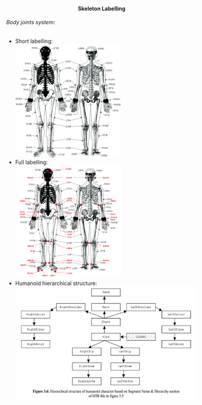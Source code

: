 <html>
<head>
<h4 align="center">Skeleton Labelling</h4>
</head>

<body>

<h6>Body joints system:</h6>
<ul>
  <li>Short labelling:
	<div><img src="skeleton short labelling.png" height="300"/></div>
  </li>
  
  <li>Full labelling:
	<div><img src="skeleton full labelling.png" height="300"/></div>
  </li>
  
  <li>Humanoid hierarchical structure:
	<div><img src="humanoid labels.png" height="300"/></div>
  </li>
</ul>

</body>
</html>
